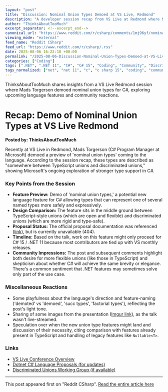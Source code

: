 ```yaml
---
layout: "post"
title: "Discussion: Nominal Union Types Demoed at VS Live, Redmond"
description: "A developer session recap from VS Live at Redmond where Mads Torgerson showcased 'nominal union types' in C#. The post covers what they are, the community’s impressions, the status of the proposal, probable timeline for inclusion in C#/.NET, and comparisons with TypeScript and discriminated unions."
author: "ThinksAboutTooMuch"
excerpt_separator: <!--excerpt_end-->
canonical_url: "https://www.reddit.com/r/csharp/comments/1mj96yf/nominal_union_types_were_demoted_at_vs_live_at/"
viewing_mode: "external"
feed_name: "Reddit CSharp"
feed_url: "https://www.reddit.com/r/csharp/.rss"
date: 2025-08-06 16:22:18 +00:00
permalink: "/2025-08-06-Discussion-Nominal-Union-Types-Demoed-at-VS-Live-Redmond.html"
categories: ["Coding"]
tags: [".NET", ".NET 11", "C#", "C# 15", "Coding", "Community", "Discriminated Unions", "Language Design", "Language Features", "Mads Torgerson", "Nominal Union Types", "TypeScript", "Union Types", "VS Live"]
tags_normalized: ["net", "net 11", "c", "c sharp 15", "coding", "community", "discriminated unions", "language design", "language features", "mads torgerson", "nominal union types", "typescript", "union types", "vs live"]
---
```


ThinksAboutTooMuch shares insights from a VS Live Redmond session where Mads Torgerson demoed nominal union types for C#, exploring upcoming language features and community reactions.<!--excerpt_end-->

# Recap: Demo of Nominal Union Types at VS Live Redmond

**Posted by: ThinksAboutTooMuch**

Recently at VS Live in Redmond, Mads Torgerson (C# Program Manager at Microsoft) demoed a preview of 'nominal union types' coming to the language. According to the session recap, these types are described as "somewhere between TypeScript unions and discriminated unions," showing Microsoft's ongoing exploration of stronger type support in C#.

### Key Points from the Session

- **Feature Preview:** Demo of 'nominal union types,' a potential new language feature for C# allowing types that can represent one of several named types more safely and expressively.
- **Design Comparison:** The feature sits in the middle ground between TypeScript-style unions (which are open and flexible) and discriminated unions (which are more rigid and type-safe).
- **Proposal Status:** The official proposal documentation was referenced ([link](https://github.com/dotnet/csharplang/blob/main/meetings%2Fworking-groups%2Fdiscriminated-unions%2Funion-proposals-overview.md)), but is currently unavailable (404).
- **Timeline:** Based on the talk, work on this feature might only proceed for C# 15 / .NET 11 because most contributors are tied up with VS monthly releases.
- **Community Impressions:** The post and subsequent comments highlight both desire for more flexible unions (like those in TypeScript) and skepticism about whether C# will achieve the same brevity or elegance. There's a common sentiment that .NET features may sometimes solve only part of the use case.

### Miscellaneous Reactions

- Some playfulness about the language's direction and feature-naming ('demoted' vs 'demoed', 'succ types', 'factorial types'), reflecting the post's light tone.
- Sharing of some images from the presentation ([Imgur link](https://imgur.com/a/igTEpuG)), as the talk wasn't live-streamed.
- Speculation over when the new union type features might land and discussion of their necessity, citing comparison with features already present in TypeScript and handling of legacy features like `Nullable<T>`.

### Links

- [VS Live Conference Overview](https://vslive.com/)
- [Dotnet C# Language Proposals (for updates)](https://github.com/dotnet/csharplang)
- [Discriminated Unions Working Group (if available)](https://github.com/dotnet/csharplang/tree/main/meetings/working-groups/discriminated-unions)

---

This post appeared first on "Reddit CSharp". [Read the entire article here](https://www.reddit.com/r/csharp/comments/1mj96yf/nominal_union_types_were_demoted_at_vs_live_at/)
